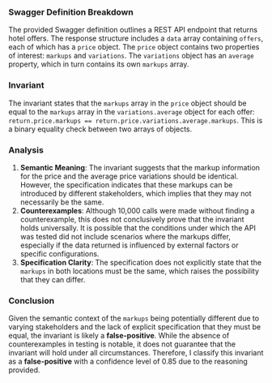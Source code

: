 ### Swagger Definition Breakdown
The provided Swagger definition outlines a REST API endpoint that returns hotel offers. The response structure includes a `data` array containing `offers`, each of which has a `price` object. The `price` object contains two properties of interest: `markups` and `variations`. The `variations` object has an `average` property, which in turn contains its own `markups` array.

### Invariant
The invariant states that the `markups` array in the `price` object should be equal to the `markups` array in the `variations.average` object for each offer: `return.price.markups == return.price.variations.average.markups`. This is a binary equality check between two arrays of objects.

### Analysis
1. **Semantic Meaning**: The invariant suggests that the markup information for the price and the average price variations should be identical. However, the specification indicates that these markups can be introduced by different stakeholders, which implies that they may not necessarily be the same. 
2. **Counterexamples**: Although 10,000 calls were made without finding a counterexample, this does not conclusively prove that the invariant holds universally. It is possible that the conditions under which the API was tested did not include scenarios where the markups differ, especially if the data returned is influenced by external factors or specific configurations.
3. **Specification Clarity**: The specification does not explicitly state that the `markups` in both locations must be the same, which raises the possibility that they can differ.

### Conclusion
Given the semantic context of the `markups` being potentially different due to varying stakeholders and the lack of explicit specification that they must be equal, the invariant is likely a **false-positive**. While the absence of counterexamples in testing is notable, it does not guarantee that the invariant will hold under all circumstances. Therefore, I classify this invariant as a **false-positive** with a confidence level of 0.85 due to the reasoning provided.
